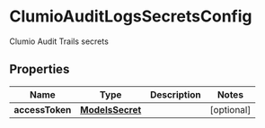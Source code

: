 

# ClumioAuditLogsSecretsConfig

Clumio Audit Trails secrets

## Properties

| Name | Type | Description | Notes |
|------------ | ------------- | ------------- | -------------|
|**accessToken** | [**ModelsSecret**](ModelsSecret.md) |  |  [optional] |



